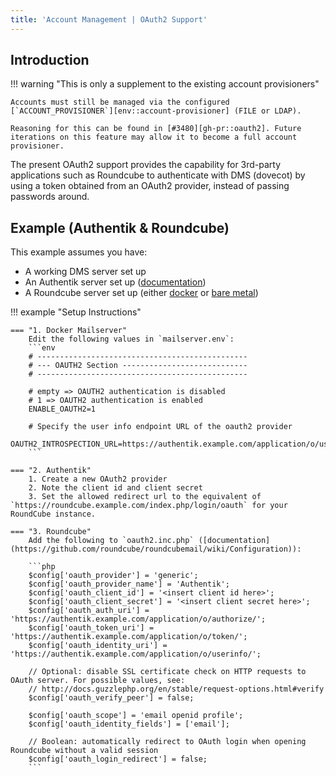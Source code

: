 ```yaml
---
title: 'Account Management | OAuth2 Support'
---
```


## Introduction

!!! warning "This is only a supplement to the existing account provisioners"

    Accounts must still be managed via the configured [`ACCOUNT_PROVISIONER`][env::account-provisioner] (FILE or LDAP).

    Reasoning for this can be found in [#3480][gh-pr::oauth2]. Future iterations on this feature may allow it to become a full account provisioner.

[gh-pr::oauth2]: https://github.com/docker-mailserver/docker-mailserver/pull/3480
[env::account-provisioner]: ../../environment.md#account_provisioner

The present OAuth2 support provides the capability for 3rd-party applications such as Roundcube to authenticate with DMS (dovecot) by using a token obtained from an OAuth2 provider, instead of passing passwords around.

## Example (Authentik & Roundcube)

This example assumes you have:

- A working DMS server set up
- An Authentik server set up ([documentation](https://goauthentik.io/docs/installation/))
- A Roundcube server set up (either [docker](https://hub.docker.com/r/roundcube/roundcubemail/) or [bare metal](https://github.com/roundcube/roundcubemail/wiki/Installation))

!!! example "Setup Instructions"

    === "1. Docker Mailserver"
        Edit the following values in `mailserver.env`:
        ```env
        # -----------------------------------------------
        # --- OAUTH2 Section ----------------------------
        # -----------------------------------------------

        # empty => OAUTH2 authentication is disabled
        # 1 => OAUTH2 authentication is enabled
        ENABLE_OAUTH2=1

        # Specify the user info endpoint URL of the oauth2 provider
        OAUTH2_INTROSPECTION_URL=https://authentik.example.com/application/o/userinfo/
        ```

    === "2. Authentik"
        1. Create a new OAuth2 provider
        2. Note the client id and client secret
        3. Set the allowed redirect url to the equivalent of `https://roundcube.example.com/index.php/login/oauth` for your RoundCube instance.

    === "3. Roundcube"
        Add the following to `oauth2.inc.php` ([documentation](https://github.com/roundcube/roundcubemail/wiki/Configuration)):

        ```php
        $config['oauth_provider'] = 'generic';
        $config['oauth_provider_name'] = 'Authentik';
        $config['oauth_client_id'] = '<insert client id here>';
        $config['oauth_client_secret'] = '<insert client secret here>';
        $config['oauth_auth_uri'] = 'https://authentik.example.com/application/o/authorize/';
        $config['oauth_token_uri'] = 'https://authentik.example.com/application/o/token/';
        $config['oauth_identity_uri'] = 'https://authentik.example.com/application/o/userinfo/';

        // Optional: disable SSL certificate check on HTTP requests to OAuth server. For possible values, see:
        // http://docs.guzzlephp.org/en/stable/request-options.html#verify
        $config['oauth_verify_peer'] = false;

        $config['oauth_scope'] = 'email openid profile';
        $config['oauth_identity_fields'] = ['email'];

        // Boolean: automatically redirect to OAuth login when opening Roundcube without a valid session
        $config['oauth_login_redirect'] = false;
        ```
